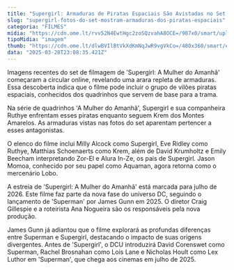 ```yaml
---
title: "Supergirl: Armaduras de Piratas Espaciais São Avistadas no Set do Filme"
slug: "supergirl-fotos-do-set-mostram-armaduras-dos-piratas-espaciais"
categoria: "FILMES"
midia: "https://cdn.ome.lt/rvv52N4EwtHgc2zoSQzvahA8OCE=/987x0/smart/uploads/conteudo/fotos/Design_sem_nome_-_2025-03-28T193459.113.png"
tipoMidia: "imagem"
thumb: "https://cdn.ome.lt/dlwBVIlBtVkXdKmNqJwR9vgVkCo=/480x360/smart/extras/conteudos/Design_sem_nome_-_2025-03-28T193459.113.png"
data: "2025-03-28T23:08:35.421Z"
---
```


Imagens recentes do set de filmagem de 'Supergirl: A Mulher do Amanhã' começaram a circular online, revelando uma arara repleta de armaduras. Essa descoberta indica que o filme pode incluir o grupo de vilões piratas espaciais, conhecidos dos quadrinhos que servem de base para a trama.

Na série de quadrinhos 'A Mulher do Amanhã', Supergirl e sua companheira Ruthye enfrentam esses piratas enquanto seguem Krem dos Montes Amarelos. As armaduras vistas nas fotos do set aparentam pertencer a esses antagonistas. 

O elenco do filme inclui Milly Alcock como Supergirl, Eve Ridley como Ruthye, Matthias Schoenaerts como Krem, além de David Krumholtz e Emily Beecham interpretando Zor-El e Alura In-Ze, os pais de Supergirl. Jason Momoa, conhecido por seu papel como Aquaman, agora retorna como o mercenário Lobo.

A estreia de 'Supergirl: A Mulher do Amanhã' está marcada para julho de 2026. Este filme faz parte da nova fase do universo DC, seguindo o lançamento de 'Superman' por James Gunn em 2025. O diretor Craig Gillespie e a roteirista Ana Nogueira são os responsáveis pela nova produção.

James Gunn já adiantou que o filme explorará as profundas diferenças entre Superman e Supergirl, destacando o impacto de suas origens divergentes. Antes de 'Supergirl', o DCU introduzirá David Corenswet como Superman, Rachel Brosnahan como Lois Lane e Nicholas Hoult como Lex Luthor em 'Superman', que chega aos cinemas em julho de 2025.